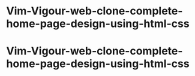 # Vim-Vigour-web-clone-complete-home-page-design-using-html-css
# Vim-Vigour-web-clone-complete-home-page-design-using-html-css
